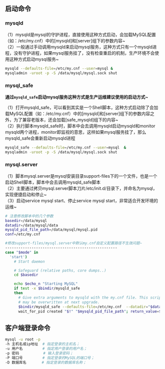 

## 启动命令

### mysqld

（1）mysqld是mysql的守护进程，直接使用这种方式启动，会加载MySQL配置（如：/etc/my.cnf）中的[mysqld]和[server]组下的参数内容~  
（2）一般通过手动调用mysqld来启动mysql服务，这种方式只有一个mysqld进程，没有守护进程，如果mysql服务挂了，没有检查重启的机制，生产环境不会使用这种方式启动mysql服务~

```bash
mysqld --defaults-file=/etc/my.cnf --user=mysql &
mysqladmin -uroot -p -S /data/mysql/mysql.sock shut
```

### mysql_safe

**通过**​**​`mysqld_safe`​**​**启动mysql服务这种方式是生产运维建议使用的启动方式~**

（1）打开mysqld_safe，可以看到其实是一个Shell脚本，这种方式启动除了会加载MySQL配置（如：/etc/my.cnf）中的[mysqld]和[server]组下的参数内容之外，为了兼容老版本，还会加载[safe_mysqld]组下的内容~  
（2）执行脚本mysqld_safe时，脚本中会去调用mysqld启动mysqld和monitor mysqld两个进程，monitor即监视的意思，这样如果mysql服务挂了，那么mysqld_safe会重新启动mysqld进程

```bash
mysqld_safe --defaults-file=/etc/my.cnf --user=mysql  &
mysqladmin -uroot -p -S /data/mysql/mysql.sock shut
```

### mysql.server

（1）脚本mysql.server是mysql安装目录support-files下的一个文件，也是一个启动Shell脚本，脚本中会去调用mysqld_safe脚本  
（2）主要通过拷贝mysql.server脚本刀片/etc/init.d/目录下，并命名为mysql，实现便捷启动和停止~  
（3）启动service mysql start、停止service mysql start，非常适合开发环境的运维~

```bash
# 注意修改脚本中的几个参数
basedir=/data/mysql
datadir=/data/mysql/data
mysqld_pid_file_path=/data/mysql/mysql.pid
conf=/etc/my.cnf

#修改support-files/mysql.server中默认my.cnf自定义配置路径不生效问题~
---------------------------------------------------
case "$mode" in
  'start')
    # Start daemon

    # Safeguard (relative paths, core dumps..)
    cd $basedir

    echo $echo_n "Starting MySQL"
    if test -x $bindir/mysqld_safe
    then
      # Give extra arguments to mysqld with the my.cnf file. This script
      # may be overwritten at next upgrade.
      $bindir/mysqld_safe --defaults-file=/etc/my.cnf  --datadir="$datadir" --pid-file="$mysqld_pid_file_path" $other_args >/dev/null &
      wait_for_pid created "$!" "$mysqld_pid_file_path"; return_value=$?


```

## 客户端登录命令

```bash
mysql -u root -p
-h 主机名或ip地址  # 指定登录的主机名；
-u 用户名         # 指定用户登录的用户名；
-p 密码           # 输入登录密码；
-P 端口号         # 指定登录的MySQL的端口号；
-D 数据库名       # 指定登录的数据库名称；
```
